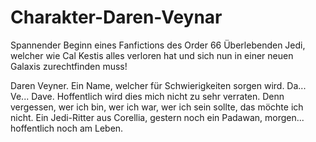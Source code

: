# Charakter-Daren-Veynar
Spannender Beginn eines Fanfictions des Order 66 Überlebenden Jedi, welcher wie Cal Kestis alles verloren hat und sich nun in einer neuen Galaxis zurechtfinden muss!

Daren Veyner. Ein Name, welcher für Schwierigkeiten sorgen wird. Da... Ve... Dave. Hoffentlich wird dies mich nicht zu sehr verraten. Denn vergessen, wer ich bin, wer ich war, wer ich sein sollte, das möchte ich nicht. Ein Jedi-Ritter aus Corellia, gestern noch ein Padawan, morgen... hoffentlich noch am Leben. 
